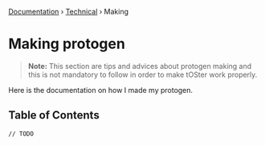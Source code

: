 [Documentation](/readme.md) › [Technical](/docs/tech.md) › Making

# Making protogen

> **Note:** This section are tips and advices about protogen making and this is not mandatory to follow in order to make tOSter work properly.

Here is the documentation on how I made my protogen.

## Table of Contents

`// TODO`
